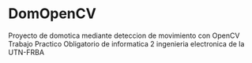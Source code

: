 # DomOpenCV
Proyecto de domotica mediante deteccion de movimiento con OpenCV
Trabajo Practico Obligatorio de informatica 2 ingenieria electronica de la UTN-FRBA

